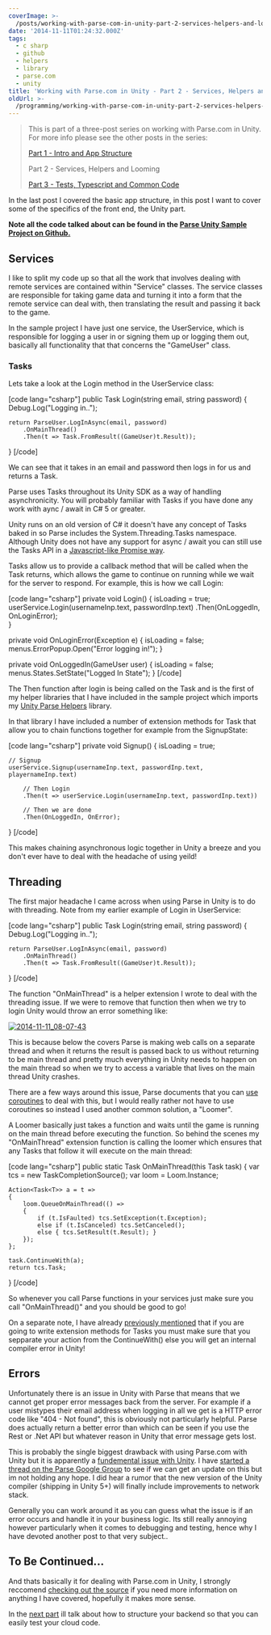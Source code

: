 ```yaml
---
coverImage: >-
  /posts/working-with-parse-com-in-unity-part-2-services-helpers-and-looming/cover.jpg
date: '2014-11-11T01:24:32.000Z'
tags:
  - c sharp
  - github
  - helpers
  - library
  - parse.com
  - unity
title: 'Working with Parse.com in Unity - Part 2 - Services, Helpers and Looming'
oldUrl: >-
  /programming/working-with-parse-com-in-unity-part-2-services-helpers-and-looming
---
```


> This is part of a three-post series on working with Parse.com in Unity. For more info please see the other posts in the series:
>
> [Part 1 - Intro and App Structure](https://www.mikecann.co.uk/programming/working-with-parse-com-in-unity-3d-part-1-intro-and-app-structure/)
>
> Part 2 - Services, Helpers and Looming
>
> [Part 3 - Tests, Typescript and Common Code](https://www.mikecann.co.uk/programming/working-with-parse-com-in-unity-part-3-tests-typescript-and-common-code/)

<!-- more -->

In the last post I covered the basic app structure, in this post I want to cover some of the specifics of the front end, the Unity part.

**Note all the code talked about can be found in the [Parse Unity Sample Project on Github.](https://github.com/mikecann/ParseUnitySampleProject)**

## Services

I like to split my code up so that all the work that involves dealing with remote services are contained within "Service" classes. The service classes are responsible for taking game data and turning it into a form that the remote service can deal with, then translating the result and passing it back to the game.

In the sample project I have just one service, the UserService, which is responsible for logging a user in or signing them up or logging them out, basically all functionality that that concerns the "GameUser" class.

### Tasks

Lets take a look at the Login method in the UserService class:

[code lang="csharp"]
public Task<GameUser> Login(string email, string password)
{
Debug.Log("Logging in..");

    return ParseUser.LogInAsync(email, password)
    	.OnMainThread()
    	.Then(t => Task.FromResult((GameUser)t.Result));

}
[/code]

We can see that it takes in an email and password then logs in for us and returns a Task<GameUser>.

Parse uses Tasks throughout its Unity SDK as a way of handling asynchronicity. You will probably familiar with Tasks if you have done any work with aync / await in C# 5 or greater.

Unity runs on an old version of C# it doesn't have any concept of Tasks baked in so Parse includes the System.Threading.Tasks namespace. Although Unity does not have any support for async / await you can still use the Tasks API in a [Javascript-like Promise way](https://www.html5rocks.com/en/tutorials/es6/promises/).

Tasks allow us to provide a callback method that will be called when the Task returns, which allows the game to continue on running while we wait for the server to respond. For example, this is how we call Login:

[code lang="csharp"]
private void Login()
{
isLoading = true;
userService.Login(usernameInp.text, passwordInp.text)
.Then(OnLoggedIn, OnLoginError);  
}

private void OnLoginError(Exception e)
{
isLoading = false;
menus.ErrorPopup.Open("Error logging in!");
}

private void OnLoggedIn(GameUser user)
{
isLoading = false;  
 menus.States.SetState("Logged In State");
}
[/code]

The Then function after login is being called on the Task<GameUser> and is the first of my helper libraries that I have included in the sample project which imports my [Unity Parse Helpers](https://github.com/mikecann/Unity-Parse-Helpers) library.

In that library I have included a number of extension methods for Task that allow you to chain functions together for example from the SignupState:

[code lang="csharp"]
private void Signup()
{
isLoading = true;

    // Signup
    userService.Signup(usernameInp.text, passwordInp.text, playernameInp.text)

    	// Then Login
    	.Then(t => userService.Login(usernameInp.text, passwordInp.text))

    	// Then we are done
    	.Then(OnLoggedIn, OnError);

}
[/code]

This makes chaining asynchronous logic together in Unity a breeze and you don't ever have to deal with the headache of using yeild!

## Threading

The first major headache I came across when using Parse in Unity is to do with threading. Note from my earlier example of Login in UserService:

[code lang="csharp"]
public Task<GameUser> Login(string email, string password)
{
Debug.Log("Logging in..");

    return ParseUser.LogInAsync(email, password)
    	.OnMainThread()
    	.Then(t => Task.FromResult((GameUser)t.Result));

}
[/code]

The function "OnMainThread" is a helper extension I wrote to deal with the threading issue. If we were to remove that function then when we try to login Unity would throw an error something like:

[![2014-11-11_08-07-43](https://www.mikecann.co.uk/wp-content/uploads/2014/11/2014-11-11_08-07-43.png)](https://www.mikecann.co.uk/wp-content/uploads/2014/11/2014-11-11_08-07-43.png)

This is because below the covers Parse is making web calls on a separate thread and when it returns the result is passed back to us without returning to be main thread and pretty much everything in Unity needs to happen on the main thread so when we try to access a variable that lives on the main thread Unity crashes.

There are a few ways around this issue, Parse documents that you can [use coroutines](https://www.parse.com/docs/unity_guide#tasks-coroutines) to deal with this, but I would really rather not have to use coroutines so instead I used another common solution, a "Loomer".

A Loomer basically just takes a function and waits until the game is running on the main thread before executing the function. So behind the scenes my "OnMainThread" extension function is calling the loomer which ensures that any Tasks that follow it will execute on the main thread:

[code lang="csharp"]
public static Task<T> OnMainThread<T>(this Task<T> task)
{
var tcs = new TaskCompletionSource<T>();
var loom = Loom.Instance;

    Action<Task<T>> a = t =>
    {
    	loom.QueueOnMainThread(() =>
    	{
    		if (t.IsFaulted) tcs.SetException(t.Exception);
    		else if (t.IsCanceled) tcs.SetCanceled();
    		else { tcs.SetResult(t.Result); }
    	});
    };

    task.ContinueWith(a);
    return tcs.Task;

}
[/code]

So whenever you call Parse functions in your services just make sure you call "OnMainThread()" and you should be good to go!

On a separate note, I have already [previously mentioned](https://www.mikecann.co.uk/programming/fixing-unitys-internal-compiler-error/) that if you are going to write extension methods for Tasks you must make sure that you sepparate your action from the ContinueWith() else you will get an internal compiler error in Unity!

## Errors

Unfortunately there is an issue in Unity with Parse that means that we cannot get proper error messages back from the server. For example if a user mistypes their email address when logging in all we get is a HTTP error code like "404 - Not found", this is obviously not particularly helpful. Parse does actually return a better error than which can be seen if you use the Rest or .Net API but whatever reason in Unity that error message gets lost.

This is probably the single biggest drawback with using Parse.com with Unity but it is apparently a [fundemental issue with Unity](https://www.parse.com/questions/unity-sdk-handling-errors). I have [started a thread on the Parse Google Group](https://groups.google.com/forum/#!topic/parse-developers/s4tw8iiSpAA) to see if we can get an update on this but im not holding any hope. I did hear a rumor that the new version of the Unity compiler (shipping in Unity 5+) will finally include improvements to network stack.

Generally you can work around it as you can guess what the issue is if an error occurs and handle it in your business logic. Its still really annoying however particularly when it comes to debugging and testing, hence why I have devoted another post to that very subject..

## To Be Continued...

And thats basically it for dealing with Parse.com in Unity, I strongly reccomend [checking out the source](https://github.com/mikecann/ParseUnitySampleProject) if you need more information on anything I have covered, hopefully it makes more sense.

In the [next part](https://www.mikecann.co.uk/programming/working-with-parse-com-in-unity-part-3-tests-typescript-and-common-code/) ill talk about how to structure your backend so that you can easily test your cloud code.
